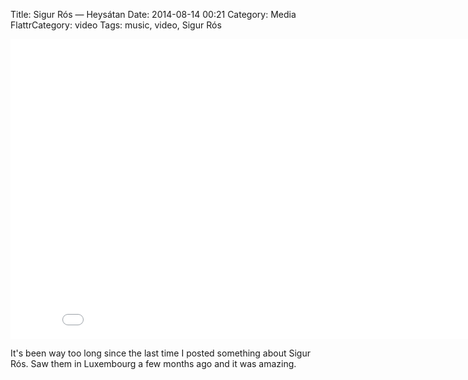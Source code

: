 Title: Sigur Rós — Heysátan
Date: 2014-08-14 00:21
Category: Media
FlattrCategory: video
Tags: music, video, Sigur Rós

<div class="video-container video-16-9">
<iframe width="853" height="480" src="//www.youtube-nocookie.com/embed/XKhZBaZNuI0" frameborder="0" allowfullscreen></iframe>
</div>

It's been way too long since the last time I posted something about Sigur Rós. Saw them in Luxembourg a few months ago
and it was amazing.
